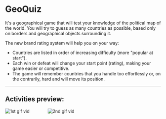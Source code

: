 # GeoQuiz


It's a geographical game that will test your knowledge of the political map of the world. You will try to guess as many countries as possible, based only on borders and geographical objects surrounding it.


The new brand rating system will help you on your way:

- Countries are listed in order of increasing difficulty (more "popular at start").
- Each win or defeat will change your start point (rating), making your game easier or competitive.
- The game will remember countries that you handle too effortlessly or, on the contrarily, hard and will move its position.

--------------------

## Activities preview:
![1st gif vid](https://user-images.githubusercontent.com/31826511/126226271-6682d6ae-ed2d-42a3-9678-65980b950a8e.gif)
⠀⠀⠀⠀⠀
![2nd gif vid](https://user-images.githubusercontent.com/31826511/126226264-b0c75143-00d1-42d2-b0f4-61b95c72a918.gif)
